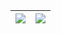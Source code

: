 <!--
<a href="#">
  <img src="https://github-readme-stats.vercel.app/api?username=elvybean&count_private=true&show_icons=true" />
</a>

<a href="#">
<img align=center src="https://github-readme-streak-stats.herokuapp.com/?user=elvybean"/>
</a>
  
<a href="#">
  <img align=center src="https://github-readme-stats.vercel.app/api/top-langs/?username=elvybean&layout=compact&count_private=true" />
</a>
-->

| ![](https://github-readme-streak-stats.herokuapp.com/?user=elvybean) | ![](https://github-readme-stats.vercel.app/api/top-langs/?username=elvybean&layout=compact&count_private=true) |
|-|-|
